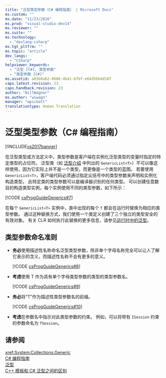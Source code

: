 ```yaml
---
title: "泛型类型参数（C# 编程指南） | Microsoft Docs"
ms.custom: ""
ms.date: "11/23/2016"
ms.prod: "visual-studio-dev14"
ms.reviewer: ""
ms.suite: ""
ms.technology: 
  - "devlang-csharp"
ms.tgt_pltfrm: ""
ms.topic: "article"
dev_langs: 
  - "CSharp"
helpviewer_keywords: 
  - "泛型 [C#], 类型参数"
  - "类型参数 [C#]"
ms.assetid: a03b0ab2-0606-4b41-b7bf-e64d5bb4d18f
caps.latest.revision: 23
caps.handback.revision: 23
author: "BillWagner"
ms.author: "wiwagn"
manager: "wpickett"
translationtype: Human Translation
---
```

# 泛型类型参数（C# 编程指南）
[!INCLUDE[vs2017banner](../../../csharp/includes/vs2017banner.md)]

在泛型类型或方法定义中，类型参数是客户端在实例化泛型类型的变量时指定的特定类型的占位符。  泛型类（如 [泛型介绍](../../../csharp/programming-guide/generics/introduction-to-generics.md) 中列出的 `GenericList<T>`）不可以像这样使用，因为它实际上并不是一个类型，而更像是一个类型的蓝图。  若要使用 `GenericList<T>`，客户端代码必须通过指定尖括号中的类型参数来声明和实例化构造类型。  此特定类的类型参数可以是编译器识别的任何类型。  可以创建任意数目的构造类型实例，每个实例使用不同的类型参数，如下所示：  
  
 [!CODE [csProgGuideGenerics#7](../CodeSnippet/VS_Snippets_VBCSharp/csProgGuideGenerics#7)]  
  
 在每个 `GenericList<T>` 实例中，类中出现的每个 `T` 都会在运行时替换为相应的类型参数。  通过这种替换方式，我们使用一个类定义创建了三个独立的类型安全的有效对象。  有关 CLR 如何执行此替换的更多信息，请参见[运行时中的泛型](../../../csharp/programming-guide/generics/generics-in-the-run-time.md)。  
  
## 类型参数命名准则  
  
-   **务必**使用描述性名称命名泛型类型参数，除非单个字母名称完全可以让人了解它表示的含义，而描述性名称不会有更多的意义。  
  
     [!CODE [csProgGuideGenerics#8](../CodeSnippet/VS_Snippets_VBCSharp/csProgGuideGenerics#8)]  
  
-   **考虑**使用 T 作为具有单个字母类型参数的类型的类型参数名。  
  
     [!CODE [csProgGuideGenerics#9](../CodeSnippet/VS_Snippets_VBCSharp/csProgGuideGenerics#9)]  
  
-   **务必**将“T”作为描述性类型参数名的前缀。  
  
     [!CODE [csProgGuideGenerics#10](../CodeSnippet/VS_Snippets_VBCSharp/csProgGuideGenerics#10)]  
  
-   **考虑**在参数名中指示对此类型参数的约束。  例如，可以将带有 `ISession` 约束的参数命名为 `TSession`。  
  
## 请参阅  
 <xref:System.Collections.Generic>   
 [C\# 编程指南](../../../csharp/programming-guide/index.md)   
 [泛型](../../../csharp/programming-guide/generics/index.md)   
 [C\+\+ 模板和 C\# 泛型之间的区别](../../../csharp/programming-guide/generics/differences-between-cpp-templates-and-csharp-generics.md)